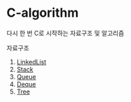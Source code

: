 # C-algorithm
다시 한 번 C로 시작하는 자료구조 및 알고리즘

자료구조
1. [LinkedList](./LinkedList)
2. [Stack](./Stack)
3. [Queue](./Queue)  
4. [Deque](./Deque) 
5. [Tree](./Tree)   
